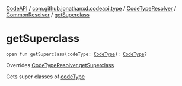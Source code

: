 [CodeAPI](../../../index.md) / [com.github.jonathanxd.codeapi.type](../../index.md) / [CodeTypeResolver](../index.md) / [CommonResolver](index.md) / [getSuperclass](.)

# getSuperclass

`open fun getSuperclass(codeType: `[`CodeType`](../../-code-type/index.md)`): `[`CodeType`](../../-code-type/index.md)`?`

Overrides [CodeTypeResolver.getSuperclass](../get-superclass.md)

Gets super classes of [codeType](get-superclass.md#com.github.jonathanxd.codeapi.type.CodeTypeResolver.CommonResolver$getSuperclass(com.github.jonathanxd.codeapi.type.CodeType)/codeType)

